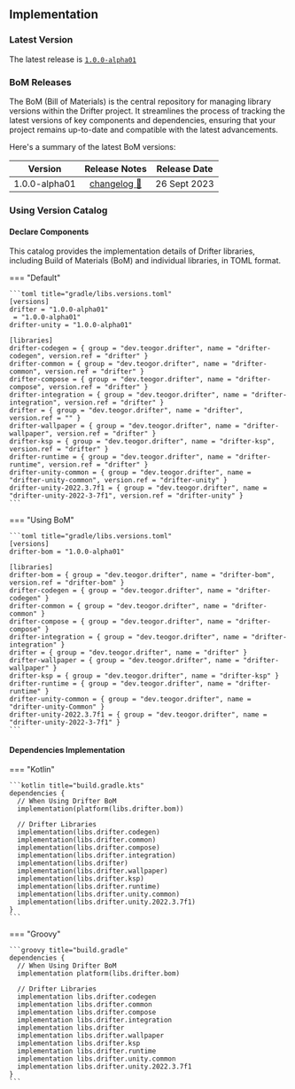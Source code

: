 [//]: # (This file was automatically generated - do not edit)

## Implementation

### Latest Version

The latest release is [`1.0.0-alpha01`](../releases.md)

### BoM Releases

The BoM (Bill of Materials) is the central repository for managing library versions within the
Drifter project. It streamlines the process of tracking the latest versions of key components and
dependencies, ensuring that your project remains up-to-date and compatible with the latest
advancements.

Here's a summary of the latest BoM versions:

|    Version    |               Release Notes                | Release Date |
|:-------------:|:------------------------------------------:|:------------:|
| 1.0.0-alpha01 | [changelog 🔗](changelog/1.0.0-alpha01.md) | 26 Sept 2023 |

### Using Version Catalog

#### Declare Components

This catalog provides the implementation details of Drifter libraries, including Build of
Materials (BoM) and individual libraries, in TOML format.

=== "Default"

    ```toml title="gradle/libs.versions.toml"
    [versions]
    drifter = "1.0.0-alpha01"
     = "1.0.0-alpha01"
    drifter-unity = "1.0.0-alpha01"

    [libraries]
    drifter-codegen = { group = "dev.teogor.drifter", name = "drifter-codegen", version.ref = "drifter" }
    drifter-common = { group = "dev.teogor.drifter", name = "drifter-common", version.ref = "drifter" }
    drifter-compose = { group = "dev.teogor.drifter", name = "drifter-compose", version.ref = "drifter" }
    drifter-integration = { group = "dev.teogor.drifter", name = "drifter-integration", version.ref = "drifter" }
    drifter = { group = "dev.teogor.drifter", name = "drifter", version.ref = "" }
    drifter-wallpaper = { group = "dev.teogor.drifter", name = "drifter-wallpaper", version.ref = "drifter" }
    drifter-ksp = { group = "dev.teogor.drifter", name = "drifter-ksp", version.ref = "drifter" }
    drifter-runtime = { group = "dev.teogor.drifter", name = "drifter-runtime", version.ref = "drifter" }
    drifter-unity-common = { group = "dev.teogor.drifter", name = "drifter-unity-common", version.ref = "drifter-unity" }
    drifter-unity-2022.3.7f1 = { group = "dev.teogor.drifter", name = "drifter-unity-2022-3-7f1", version.ref = "drifter-unity" }
    ```

=== "Using BoM"

    ```toml title="gradle/libs.versions.toml"
    [versions]
    drifter-bom = "1.0.0-alpha01"

    [libraries]
    drifter-bom = { group = "dev.teogor.drifter", name = "drifter-bom", version.ref = "drifter-bom" }
    drifter-codegen = { group = "dev.teogor.drifter", name = "drifter-codegen" }
    drifter-common = { group = "dev.teogor.drifter", name = "drifter-common" }
    drifter-compose = { group = "dev.teogor.drifter", name = "drifter-compose" }
    drifter-integration = { group = "dev.teogor.drifter", name = "drifter-integration" }
    drifter = { group = "dev.teogor.drifter", name = "drifter" }
    drifter-wallpaper = { group = "dev.teogor.drifter", name = "drifter-wallpaper" }
    drifter-ksp = { group = "dev.teogor.drifter", name = "drifter-ksp" }
    drifter-runtime = { group = "dev.teogor.drifter", name = "drifter-runtime" }
    drifter-unity-common = { group = "dev.teogor.drifter", name = "drifter-unity-Common" }
    drifter-unity-2022.3.7f1 = { group = "dev.teogor.drifter", name = "drifter-unity-2022-3-7f1" }
    ```

#### Dependencies Implementation

=== "Kotlin"

    ```kotlin title="build.gradle.kts"
    dependencies {
      // When Using Drifter BoM
      implementation(platform(libs.drifter.bom))

      // Drifter Libraries
      implementation(libs.drifter.codegen)
      implementation(libs.drifter.common)
      implementation(libs.drifter.compose)
      implementation(libs.drifter.integration)
      implementation(libs.drifter)
      implementation(libs.drifter.wallpaper)
      implementation(libs.drifter.ksp)
      implementation(libs.drifter.runtime)
      implementation(libs.drifter.unity.common)
      implementation(libs.drifter.unity.2022.3.7f1)
    }
    ```

=== "Groovy"

    ```groovy title="build.gradle"
    dependencies {
      // When Using Drifter BoM
      implementation platform(libs.drifter.bom)

      // Drifter Libraries
      implementation libs.drifter.codegen
      implementation libs.drifter.common
      implementation libs.drifter.compose
      implementation libs.drifter.integration
      implementation libs.drifter
      implementation libs.drifter.wallpaper
      implementation libs.drifter.ksp
      implementation libs.drifter.runtime
      implementation libs.drifter.unity.common
      implementation libs.drifter.unity.2022.3.7f1
    }
    ```
